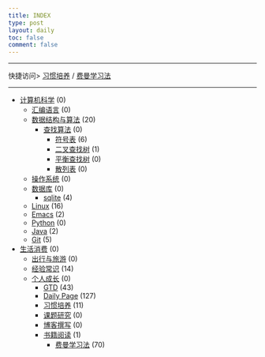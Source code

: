 ```yaml
---
title: INDEX
type: post
layout: daily
toc: false
comment: false
---
```

---
快捷访问> [习惯培养](/gknows/习惯培养) / [费曼学习法](/gknows/费曼学习法)

---
- [计算机科学](/gknows/计算机科学) (0)
  - [汇编语言](/gknows/汇编语言) (0)
  - [数据结构与算法](/gknows/数据结构与算法) (20)
    - [查找算法](/gknows/查找算法) (0)
      - [符号表](/gknows/符号表) (6)
      - [二叉查找树](/gknows/二叉查找树) (1)
      - [平衡查找树](/gknows/平衡查找树) (0)
      - [散列表](/gknows/散列表) (0)
  - [操作系统](/gknows/操作系统) (0)
  - [数据库](/gknows/数据库) (0)
    - [sqlite](/gknows/sqlite) (4)
  - [Linux](/gknows/linux) (16)
  - [Emacs](/gknows/emacs) (2)
  - [Python](/gknows/python) (0)
  - [Java](/gknows/java) (2)
  - [Git](/gknows/git) (5)
- [生活消费](/gknows/生活消费) (0)
  - [出行与旅游](/gknows/出行与旅游) (0)
  - [经验常识](/gknows/经验常识) (14)
  - [个人成长](/gknows/个人成长) (0)
    - [GTD](/gknows/gtd) (43)
    - [Daily Page](/gknows/daily-page) (127)
    - [习惯培养](/gknows/习惯培养) (11)
    - [课题研究](/gknows/课题研究) (0)
    - [博客撰写](/gknows/博客撰写) (0)
    - [书籍阅读](/gknows/书籍阅读) (1)
      - [费曼学习法](/gknows/费曼学习法) (70)
